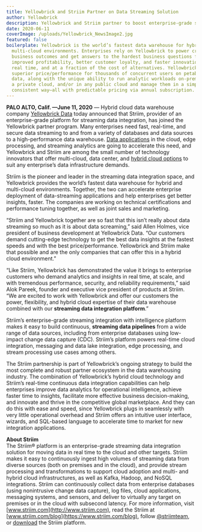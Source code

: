 ```yaml
---
title: Yellowbrick and Striim Partner on Data Streaming Solution
author: Yellowbrick
description: Yellowbrick and Striim partner to boost enterprise-grade streaming platform.
date: 2020-06-11
coverImage: /uploads/Yellowbrick_NewsImage2.jpg
featured: false
boilerplate: Yellowbrick is the world’s fastest data warehouse for hybrid and
  multi-cloud environments. Enterprises rely on Yellowbrick to power critical
  business outcomes and get answers to the hardest business questions for
  improved profitability, better customer loyalty, and faster innovation in near
  real time, and at a fraction of the cost of alternatives. Yellowbrick offers
  superior price/performance for thousands of concurrent users on petabytes of
  data, along with the unique ability to run analytic workloads on-premises, in
  a private cloud, and/or in any public cloud and manage them in a simple,
  consistent way—all with predictable pricing via annual subscription.
---
```

**PALO ALTO, Calif. —June 11, 2020** — Hybrid cloud data warehouse company [Yellowbrick Data](https://www.yellowbrick.com/) today announced that Striim, provider of an enterprise-grade platform for streaming data integration, has joined the Yellowbrick partner program. Many enterprises need fast, real-time, and secure data streaming to and from a variety of databases and data sources to a high-performance data warehouse. [Data applications](https://www.yellowbrick.com/press-releases/yellowbrick-connector-for-tableau-is-now-available/) in the cloud, edge processing, and streaming analytics are going to accelerate this need, and Yellowbrick and Striim are among the small number of technology innovators that offer multi-cloud, data center, and [hybrid cloud options](https://www.yellowbrick.com/blog/the-barriers-keep-falling-announcing-andromeda-and-yellowbrick-manager/) to suit any enterprise’s data infrastructure demands.  

Striim is the pioneer and leader in the streaming data integration space, and Yellowbrick provides the world’s fastest data warehouse for hybrid and multi-cloud environments. Together, the two can accelerate enterprise deployment of data-streaming applications and help enterprises get better insights, faster. The companies are working on technical certifications and performance tuning together, as well as joint sales and marketing.  

“Striim and Yellowbrick together are so fast that this isn’t really about data streaming so much as it is about data screaming,” said Allen Holmes, vice president of business development at Yellowbrick Data. “Our customers demand cutting-edge technology to get the best data insights at the fastest speeds and with the best price/performance. Yellowbrick and Striim make that possible and are the only companies that can offer this in a hybrid cloud environment.”  

“Like Striim, Yellowbrick has demonstrated the value it brings to enterprise customers who demand analytics and insights in real time, at scale, and with tremendous performance, security, and reliability requirements,” said Alok Pareek, founder and executive vice president of products at Striim. “We are excited to work with Yellowbrick and offer our customers the power, flexibility, and hybrid cloud expertise of their data warehouse combined with our **streaming data integration platform**.”  

Striim’s enterprise-grade streaming integration with intelligence platform makes it easy to build continuous, **streaming data pipelines** from a wide range of data sources,  including from enterprise databases using low-impact change data capture (CDC). Striim’s platform powers real-time cloud integration, messaging and data lake integration, edge processing, and stream processing use cases among others.  

The Striim partnership is part of Yellowbrick’s ongoing strategy to build the most complete and robust partner ecosystem in the data warehousing industry. The combination of Yellowbrick’s hybrid cloud technology and Striim’s real-time continuous data integration capabilities can help enterprises improve data analytics for operational intelligence, achieve faster time to insights, facilitate more effective business decision-making, and innovate and thrive in the competitive global marketplace. And they can do this with ease and speed, since Yellowbrick plugs in seamlessly with very little operational overhead and Striim offers an intuitive user interface, wizards, and SQL-based language to accelerate time to market for new integration applications.

**About Striim**\
The Striim® platform is an enterprise-grade streaming data integration solution for moving data in real time to the cloud and other targets. Striim makes it easy to continuously ingest high volumes of streaming data from diverse sources (both on premises and in the cloud), and provide stream processing and transformations to support cloud adoption and multi- and hybrid cloud infrastructures, as well as Kafka, Hadoop, and NoSQL integrations. Striim can continuously collect data from enterprise databases (using nonintrusive change data capture), log files, cloud applications, messaging systems, and sensors, and deliver to virtually any target on premises or in the cloud with subsecond latency. For more information, visit [www.striim.com](http://www.striim.com), read the Striim at [www.striim.com/blog](https://www.striim.com/blog), follow [@striimteam](https://twitter.com/striimteam), or [download](https://go2.striim.com/download-free-trial) the Striim platform.